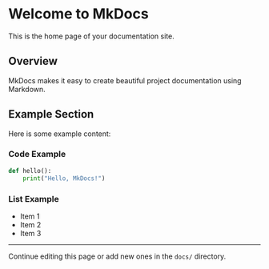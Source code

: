 # Welcome to MkDocs

This is the home page of your documentation site.

## Overview
MkDocs makes it easy to create beautiful project documentation using Markdown.

## Example Section
Here is some example content:

### Code Example
```python
def hello():
	print("Hello, MkDocs!")
```

### List Example
- Item 1
- Item 2
- Item 3

---

Continue editing this page or add new ones in the `docs/` directory.
